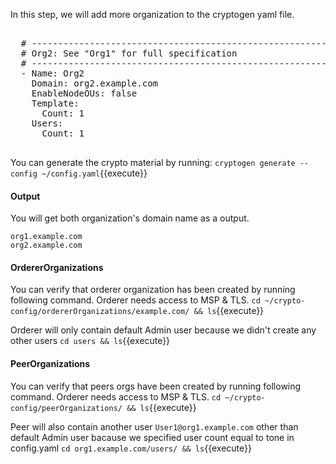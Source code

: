 In this step, we will add more organization to the cryptogen yaml file.

<pre class="file" data-filename="config.yaml">

  # ---------------------------------------------------------------------------
  # Org2: See "Org1" for full specification
  # ---------------------------------------------------------------------------
  - Name: Org2
    Domain: org2.example.com
    EnableNodeOUs: false
    Template:
      Count: 1
    Users:
      Count: 1
	  
</pre>


You can generate the crypto material by running: `cryptogen generate --config ~/config.yaml`{{execute}}

#### Output
You will get both organization's domain name as a output.
```
org1.example.com
org2.example.com
```

#### OrdererOrganizations
You can verify that orderer organization has been created by running following command. Orderer needs access to MSP & TLS.
`cd ~/crypto-config/ordererOrganizations/example.com/ && ls`{{execute}}

Orderer will only contain default Admin user because we didn't create any other users `cd users && ls`{{execute}}

#### PeerOrganizations
You can verify that peers orgs have been created by running following command. Orderer needs access to MSP & TLS.
`cd ~/crypto-config/peerOrganizations/ && ls`{{execute}}

Peer will also contain another user `User1@org1.example.com` other than default Admin user bacause we specified user count equal to tone in config.yaml  `cd org1.example.com/users/ && ls`{{execute}}